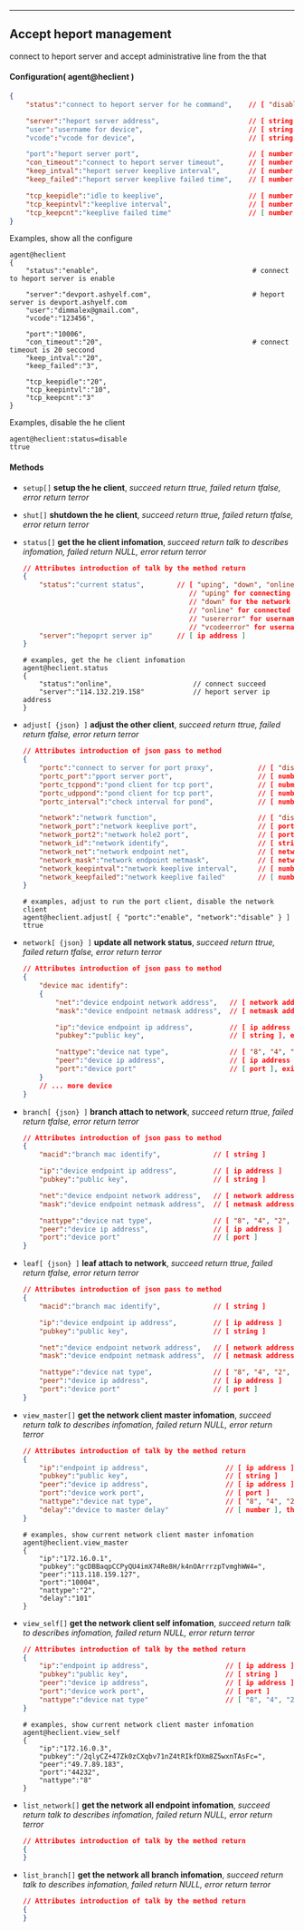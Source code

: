 ***
## Accept heport management
connect to heport server and accept administrative line from the that

#### Configuration( agent@heclient )
```json
{
    "status":"connect to heport server for he command",    // [ "disable", "enable" ]

    "server":"heport server address",                      // [ string ], use the remote:server when this none
    "user":"username for device",                          // [ string ], use the remote:user when this none
    "vcode":"vcode for device",                            // [ string ], use the remote:vcode when this none

    "port":"heport server port",                           // [ number ]
    "con_timeout":"connect to heport server timeout",      // [ number ]
    "keep_intval":"heport server keeplive interval",       // [ number ], the unit is second
    "keep_failed":"heport server keeplive failed time",    // [ number ]

    "tcp_keepidle":"idle to keeplive",                     // [ number ], The unit is seconds
    "tcp_keepintvl":"keeplive interval",                   // [ number ], The unit is seconds
    "tcp_keepcnt":"keeplive failed time"                   // [ number ]
}
```
Examples, show all the configure
```shell
agent@heclient
{
    "status":"enable",                                      # connect to heport server is enable

    "server":"devport.ashyelf.com",                         # heport server is devport.ashyelf.com
    "user":"dimmalex@gmail.com",
    "vcode":"123456",

    "port":"10006",
    "con_timeout":"20",                                     # connect timeout is 20 seccond
    "keep_intval":"20",
    "keep_failed":"3",

    "tcp_keepidle":"20",
    "tcp_keepintvl":"10",
    "tcp_keepcnt":"3"
}
```  
Examples, disable the he client
```shell
agent@heclient:status=disable
ttrue
```  


#### **Methods**

+ `setup[]` **setup the he client**, *succeed return ttrue, failed return tfalse, error return terror*

+ `shut[]` **shutdown the he client**, *succeed return ttrue, failed return tfalse, error return terror*

+ `status[]` **get the he client infomation**, *succeed return talk to describes infomation, failed return NULL, error return terror*
    ```json
    // Attributes introduction of talk by the method return
    {
        "status":"current status",        // [ "uping", "down", "online", "usererror", "vcodeerror" ]
                                             // "uping" for connecting
                                             // "down" for the network is down
                                             // "online" for connected
                                             // "usererror" for username wrong
                                             // "vcodeerror" for username vcode wrong
        "server":"hepoprt server ip"      // [ ip address ]
    }
    ```
    ```shell
    # examples, get the he client infomation
    agent@heclient.status
    {
        "status":"online",                    // connect succeed
        "server":"114.132.219.158"            // heport server ip address
    }
    ```


+ `adjust[ {json} ]` **adjust the other client**, *succeed return ttrue, failed return tfalse, error return terror*
    ```json
    // Attributes introduction of json pass to method
    {
        "portc":"connect to server for port proxy",           // [ "disable", "enable" ]
        "portc_port":"pport server port",                     // [ number ]
        "portc_tcppond":"pond client for tcp port",           // [ nubmer ]
        "portc_udppond":"pond client for tcp port",           // [ number ]
        "portc_interval":"check interval for pond",           // [ number ], the unit is second

        "network":"network function",                         // [ "disable", "enable" ]
        "network_port":"network keeplive port",               // [ port ]
        "network_port2":"network hole2 port",                 // [ port ]
        "network_id":"network identify",                      // [ string ]
        "network_net":"network endpoint net",                 // [ network address ]
        "network_mask":"network endpoint netmask",            // [ network address ]
        "network_keepintval":"network keeplive interval",     // [ number ], the unit is second
        "network_keepfailed":"network keeplive failed"        // [ number ]
    }
    ```
    ```shell
    # examples, adjust to run the port client, disable the network client
    agent@heclient.adjust[ { "portc":"enable", "network":"disable" } ]
    ttrue
    ```

+ `network[ {json} ]` **update all network status**, *succeed return ttrue, failed return tfalse, error return terror*
    ```json
    // Attributes introduction of json pass to method
    {
        "device mac identify":
        {
            "net":"device endpoint network address",   // [ network address ]
            "mask":"device endpoint netmask address",  // [ netmask address ]

            "ip":"device endpoint ip address",         // [ ip address ]
            "pubkey":"public key",                     // [ string ], exist when device connected

            "nattype":"device nat type",               // [ "8", "4", "2", "1" ], exist when device attach
            "peer":"device ip address",                // [ ip address ], exist when device attach
            "port":"device port"                       // [ port ], exist when device attach
        }
        // ... more device
    }
    ```

+ `branch[ {json} ]` **branch attach to network**, *succeed return ttrue, failed return tfalse, error return terror*
    ```json
    // Attributes introduction of json pass to method
    {
        "macid":"branch mac identify",             // [ string ]

        "ip":"device endpoint ip address",         // [ ip address ]
        "pubkey":"public key",                     // [ string ]

        "net":"device endpoint network address",   // [ network address ]
        "mask":"device endpoint netmask address",  // [ netmask address ]

        "nattype":"device nat type",               // [ "8", "4", "2", "1" ]
        "peer":"device ip address",                // [ ip address ]
        "port":"device port"                       // [ port ]
    }
    ```

+ `leaf[ {json} ]` **leaf attach to network**, *succeed return ttrue, failed return tfalse, error return terror*
    ```json
    // Attributes introduction of json pass to method
    {
        "macid":"branch mac identify",             // [ string ]

        "ip":"device endpoint ip address",         // [ ip address ]
        "pubkey":"public key",                     // [ string ]

        "net":"device endpoint network address",   // [ network address ]
        "mask":"device endpoint netmask address",  // [ netmask address ]

        "nattype":"device nat type",               // [ "8", "4", "2", "1" ]
        "peer":"device ip address",                // [ ip address ]
        "port":"device port"                       // [ port ]
    }
    ```



+ `view_master[]` **get the network client master infomation**, *succeed return talk to describes infomation, failed return NULL, error return terror*
    ```json
    // Attributes introduction of talk by the method return
    {
        "ip":"endpoint ip address",                   // [ ip address ]
        "pubkey":"public key",                        // [ string ]
        "peer":"device ip address",                   // [ ip address ]
        "port":"device work port",                    // [ port ]
        "nattype":"device nat type",                  // [ "8", "4", "2", "1" ], exist when device attach
        "delay":"device to master delay"              // [ number ], the unit is millisecond
    }
    ```
    ```shell
    # examples, show current network client master infomation
    agent@heclient.view_master
    {
        "ip":"172.16.0.1",
        "pubkey":"gcDBBaqpCCPyQU4imX74Re8H/k4nOArrrzpTvmghWW4=",
        "peer":"113.118.159.127",
        "port":"10004",
        "nattype":"2",
        "delay":"101"
    }
    ```

+ `view_self[]` **get the network client self infomation**, *succeed return talk to describes infomation, failed return NULL, error return terror*
    ```json
    // Attributes introduction of talk by the method return
    {
        "ip":"endpoint ip address",                   // [ ip address ]
        "pubkey":"public key",                        // [ string ]
        "peer":"device ip address",                   // [ ip address ]
        "port":"device work port",                    // [ port ]
        "nattype":"device nat type"                   // [ "8", "4", "2", "1" ], exist when device attach
    }
    ```
    ```shell
    # examples, show current network client master infomation
    agent@heclient.view_self
    {
        "ip":"172.16.0.3",
        "pubkey":"/2qlyCZ+47Zk0zCXqbv71nZ4tRIkfDXm8Z5wxnTAsFc=",
        "peer":"49.7.89.183",
        "port":"44232",
        "nattype":"8"
    }
    ```

+ `list_network[]` **get the network all endpoint infomation**, *succeed return talk to describes infomation, failed return NULL, error return terror*
    ```json
    // Attributes introduction of talk by the method return
    {
    }
    ```

+ `list_branch[]` **get the network all branch infomation**, *succeed return talk to describes infomation, failed return NULL, error return terror*
    ```json
    // Attributes introduction of talk by the method return
    {
    }
    ```

